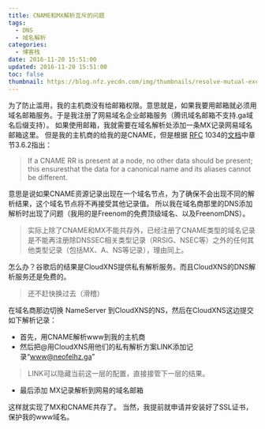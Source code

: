 ```yaml
---
title: CNAME和MX解析互斥的问题
tags:
  - DNS
  - 域名解析
categories:
  - 博客栈
date: 2016-11-20 15:51:00
updated: 2016-11-20 15:51:00
toc: false
thumbnail: https://blog.nfz.yecdn.com/img/thumbnails/resolve-mutual-exclusion-between-cname-and-mx.png!blogth
---
```


<!--more-->

为了防止滥用，我的主机商没有给邮箱权限。意思就是，如果我要用邮箱就必须用域名邮箱服务。于是我注册了网易域名企业邮箱服务（腾讯域名邮箱不支持.ga域名后缀支持）。
如果使用邮箱，我就需要在域名解析处添加一条MX记录网易域名邮箱这里。
但是我的主机商的给我的是CNAME，但是根据 [RFC](https://zh.wikipedia.org/wiki/RFC) 1034的[文档](https://zh.wikipedia.org/wiki/RFC)中章节3.6.2指出：
> If a CNAME RR is present at a node, no other data should be present; this ensuresthat the data for a canonical name and its aliases cannot be different.

意思是说如果CNAME资源记录出现在一个域名节点，为了确保不会出现不同的解析结果，这个域名节点将不再接受其他记录值。
所以我在域名商那里的DNS添加解析时出现了问题（我用的是Freenom的免费顶级域名、以及FreenomDNS）。
> 实际上除了CNAME和MX不能共存外，已经注册了CNAME类型的域名记录是不能再注册除DNSSEC相关类型记录（RRSIG、NSEC等）之外的任何其他类型记录（包括MX、A、NS等记录），理由同上。

怎么办？谷歌后的结果是CloudXNS提供私有解析服务。而且CloudXNS的DNS解析服务还是免费的。

> 还不赶快换过去（滑稽）

在域名商那边切换 NameServer 到CloudXNS的NS，然后在CloudXNS这边提交如下解析记录：

- 首先，用CNAME解析www到我的主机商
- 然后把@用CloudXNS用他们的私有解析方案LINK添加记录“www@neofelhz.ga”

> LINK可以隐藏当前这一层的配置，直接接管下一层的结果。

- 最后添加 MX记录解析到网易的域名邮箱

这样就实现了MX和CNAME共存了。
当然，我提前就申请并安装好了SSL证书，保护我的www域名。
